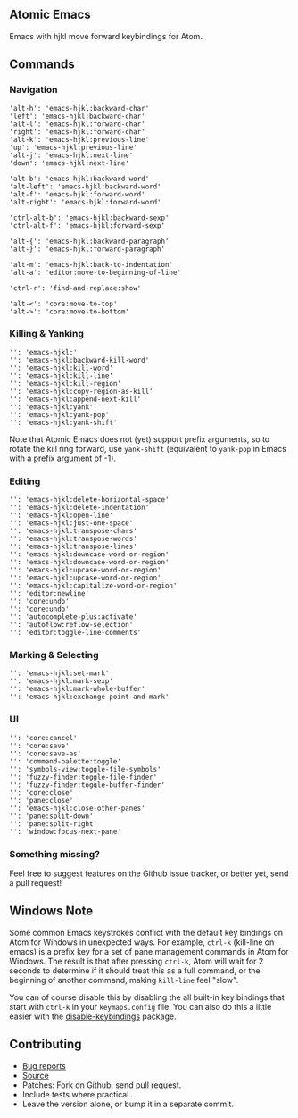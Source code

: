 ## Atomic Emacs

Emacs with hjkl move forward keybindings for Atom.

## Commands

### Navigation

    'alt-h': 'emacs-hjkl:backward-char'
    'left': 'emacs-hjkl:backward-char'
    'alt-l': 'emacs-hjkl:forward-char'
    'right': 'emacs-hjkl:forward-char'
    'alt-k': 'emacs-hjkl:previous-line'
    'up': 'emacs-hjkl:previous-line'
    'alt-j': 'emacs-hjkl:next-line'
    'down': 'emacs-hjkl:next-line'

    'alt-b': 'emacs-hjkl:backward-word'
    'alt-left': 'emacs-hjkl:backward-word'
    'alt-f': 'emacs-hjkl:forward-word'
    'alt-right': 'emacs-hjkl:forward-word'

    'ctrl-alt-b': 'emacs-hjkl:backward-sexp'
    'ctrl-alt-f': 'emacs-hjkl:forward-sexp'

    'alt-{': 'emacs-hjkl:backward-paragraph'
    'alt-}': 'emacs-hjkl:forward-paragraph'

    'alt-m': 'emacs-hjkl:back-to-indentation'
    'alt-a': 'editor:move-to-beginning-of-line'

    'ctrl-r': 'find-and-replace:show'

    'alt-<': 'core:move-to-top'
    'alt->': 'core:move-to-bottom'

### Killing & Yanking

    '': 'emacs-hjkl:'
    '': 'emacs-hjkl:backward-kill-word'
    '': 'emacs-hjkl:kill-word'
    '': 'emacs-hjkl:kill-line'
    '': 'emacs-hjkl:kill-region'
    '': 'emacs-hjkl:copy-region-as-kill'
    '': 'emacs-hjkl:append-next-kill'
    '': 'emacs-hjkl:yank'
    '': 'emacs-hjkl:yank-pop'
    '': 'emacs-hjkl:yank-shift'

Note that Atomic Emacs does not (yet) support prefix arguments, so to rotate the
kill ring forward, use `yank-shift` (equivalent to `yank-pop` in Emacs with a
prefix argument of -1).

### Editing

    '': 'emacs-hjkl:delete-horizontal-space'
    '': 'emacs-hjkl:delete-indentation'
    '': 'emacs-hjkl:open-line'
    '': 'emacs-hjkl:just-one-space'
    '': 'emacs-hjkl:transpose-chars'
    '': 'emacs-hjkl:transpose-words'
    '': 'emacs-hjkl:transpose-lines'
    '': 'emacs-hjkl:downcase-word-or-region'
    '': 'emacs-hjkl:downcase-word-or-region'
    '': 'emacs-hjkl:upcase-word-or-region'
    '': 'emacs-hjkl:upcase-word-or-region'
    '': 'emacs-hjkl:capitalize-word-or-region'
    '': 'editor:newline'
    '': 'core:undo'
    '': 'core:undo'
    '': 'autocomplete-plus:activate'
    '': 'autoflow:reflow-selection'
    '': 'editor:toggle-line-comments'

### Marking & Selecting

    '': 'emacs-hjkl:set-mark'
    '': 'emacs-hjkl:mark-sexp'
    '': 'emacs-hjkl:mark-whole-buffer'
    '': 'emacs-hjkl:exchange-point-and-mark'

### UI

    '': 'core:cancel'
    '': 'core:save'
    '': 'core:save-as'
    '': 'command-palette:toggle'
    '': 'symbols-view:toggle-file-symbols'
    '': 'fuzzy-finder:toggle-file-finder'
    '': 'fuzzy-finder:toggle-buffer-finder'
    '': 'core:close'
    '': 'pane:close'
    '': 'emacs-hjkl:close-other-panes'
    '': 'pane:split-down'
    '': 'pane:split-right'
    '': 'window:focus-next-pane'

### Something missing?

Feel free to suggest features on the Github issue tracker, or better yet, send a
pull request!

## Windows Note

Some common Emacs keystrokes conflict with the default key bindings on Atom for
Windows in unexpected ways. For example, `ctrl-k` (kill-line on emacs) is a
prefix key for a set of pane management commands in Atom for Windows. The result
is that after pressing `ctrl-k`, Atom will wait for 2 seconds to determine if it
should treat this as a full command, or the beginning of another command, making
`kill-line` feel "slow".

You can of course disable this by disabling the all built-in key bindings that
start with `ctrl-k` in your `keymaps.config` file. You can also do this a little
easier with the [disable-keybindings][disable-keybindings] package.

[disable-keybindings]: https://atom.io/packages/disable-keybindings

## Contributing

* [Bug reports](https://github.com/Waldemar-Dassler/emacs-hjkl/issues)
* [Source](https://github.com/Waldemar-Dassler/emacs-hjkl)
* Patches: Fork on Github, send pull request.
 * Include tests where practical.
 * Leave the version alone, or bump it in a separate commit.
